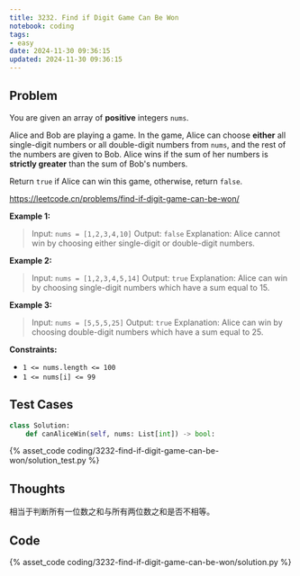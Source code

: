 ```yaml
---
title: 3232. Find if Digit Game Can Be Won
notebook: coding
tags:
- easy
date: 2024-11-30 09:36:15
updated: 2024-11-30 09:36:15
---
```

## Problem

You are given an array of **positive** integers `nums`.

Alice and Bob are playing a game. In the game, Alice can choose **either** all single-digit numbers or all double-digit numbers from `nums`, and the rest of the numbers are given to Bob. Alice wins if the sum of her numbers is **strictly greater** than the sum of Bob's numbers.

Return `true` if Alice can win this game, otherwise, return `false`.

<https://leetcode.cn/problems/find-if-digit-game-can-be-won/>

**Example 1:**

> Input: `nums = [1,2,3,4,10]`
> Output: `false`
> Explanation:
> Alice cannot win by choosing either single-digit or double-digit numbers.

**Example 2:**

> Input: `nums = [1,2,3,4,5,14]`
> Output: `true`
> Explanation:
> Alice can win by choosing single-digit numbers which have a sum equal to 15.

**Example 3:**

> Input: `nums = [5,5,5,25]`
> Output: `true`
> Explanation:
> Alice can win by choosing double-digit numbers which have a sum equal to 25.

**Constraints:**

- `1 <= nums.length <= 100`
- `1 <= nums[i] <= 99`

## Test Cases

``` python
class Solution:
    def canAliceWin(self, nums: List[int]) -> bool:
```

{% asset_code coding/3232-find-if-digit-game-can-be-won/solution_test.py %}

## Thoughts

相当于判断所有一位数之和与所有两位数之和是否不相等。

## Code

{% asset_code coding/3232-find-if-digit-game-can-be-won/solution.py %}
